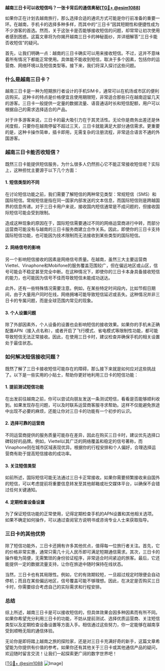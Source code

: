 **越南三日卡可以收短信吗？一张卡背后的通信奥秘[[TG💪+ @esim1088](https://t.me/s/esim1088)]**

如果你正在计划去越南旅行，那么选择合适的通讯方式可能是你行前准备的重要一环。在越南，手机卡的选择多种多样，而其中的“三日卡”因其短期性和便捷性成为不少游客的首选。然而，关于这张卡是否能够接收短信的问题，却常常让初次使用者感到困惑。这篇文章将为你揭开越南三日卡的神秘面纱，并详细解答“三日卡能否收短信”的疑问。

首先，让我们明确一点：越南的三日卡确实可以用来接收短信。不过，这并不意味着所有情况下都能正常使用。具体能不能收到短信，取决于多个因素，包括你的运营商、网络环境以及短信类型等。接下来，我们将深入探讨这些问题。

### 什么是越南三日卡？

越南三日卡是一种为短期旅行者设计的手机SIM卡，通常可以在机场或市区的便利店购买。这种卡的特点是价格便宜且使用期限短，非常适合那些只在越南逗留几天的游客。三日卡一般提供一定量的数据流量、语音通话时长和短信配额，用户可以根据自己的需求选择适合的产品。

对于许多游客来说，三日卡的最大吸引力在于其灵活性。无论你是商务出差还是休闲度假，只要你在越南停留不超过三天，三日卡就能满足大部分通信需求。更重要的是，这种卡操作简单，插卡即用，无需复杂的注册流程，非常适合语言不通的外国游客。

### 越南三日卡能否收短信？

既然三日卡能提供短信服务，为什么很多人仍然担心它不能正常接收短信呢？实际上，这种担忧主要源于以下几个方面：

#### 1. 短信类型的不同

在讨论短信功能之前，我们需要了解短信的两种常见类型：常规短信（SMS）和国际短信。常规短信是指在同一国家内部发送的文本信息，而国际短信则是跨越国界的信息传递。对于三日卡用户来说，接收国内短信通常是不成问题的，但接收国际短信可能会受到限制。

造成这种现象的原因在于，国际短信需要通过不同的网络运营商进行中转，而部分运营商可能没有与越南的三日卡服务商建立合作关系。因此，即使你的三日卡支持国际短信功能，也可能因为技术限制而无法接收到某些类型的国际短信。

#### 2. 网络信号的影响

另一个影响短信接收的因素是网络信号质量。在越南，虽然三大主要运营商Viettel、Vinaphone和Mobifone的服务覆盖范围较广，但在偏远地区或山区，信号可能会不稳定甚至完全中断。在这种情况下，即使你的三日卡本身具备接收短信的能力，也可能因为信号不佳而导致短信未能成功送达。

此外，还有一些特殊情况需要注意。例如，在某些特定时间段内，比如节假日期间，由于大量用户同时在线，网络拥堵可能导致短信延迟或丢失。这种情况并非三日卡的专属问题，而是全球范围内常见的现象。

#### 3. 个人设置问题

除了外部因素外，个人设备的设置也会影响短信的接收效果。如果你的手机未正确配置APN（接入点名称），或者开启了飞行模式、省电模式等限制性功能，都可能导致短信无法正常接收。因此，在使用三日卡时，建议检查并确保手机的相关设置处于最佳状态。

### 如何解决短信接收问题？

既然了解了三日卡接收短信可能存在的障碍，那么接下来就是如何应对这些挑战了。以下是一些实用的小贴士，帮助你更好地利用三日卡的短信功能：

#### 1. 提前测试短信功能

在出发前往越南之前，你可以尝试向朋友发送一条测试短信，看看是否能够顺利收到。如果发现存在问题，可以及时联系运营商客服寻求帮助。这样不仅能避免旅途中出现不必要的麻烦，还能让你对三日卡的功能有一个初步的认识。

#### 2. 选择可靠的运营商

不同运营商提供的服务质量可能存在差异，因此在购买三日卡时，建议优先选择口碑较好的品牌。例如，Viettel以其广泛的网络覆盖和稳定的信号著称，而Vinaphone则在城市区域表现优异。根据你的行程安排和个人偏好，合理选择运营商有助于提高短信接收的成功率。

#### 3. 关注短信类型

如前所述，国际短信可能无法通过三日卡正常接收。如果你需要频繁接收来自国外的短信，可以考虑提前将重要信息转发至其他邮箱或社交媒体平台，以确保不会错过任何关键通知。

#### 4. 定期检查设备设置

为了保证短信功能的正常使用，记得定期检查手机的APN设置和其他相关选项。如果不确定如何操作，可以通过查阅官方说明书或咨询专业人士来获取指导。

### 三日卡的其他优势

除了短信功能外，三日卡还拥有许多其他优点，值得每一位旅行者关注。首先，它的价格非常实惠，通常只需几十元人民币即可满足短期通信需求。其次，三日卡的操作极为简便，无需繁琐的身份验证程序，非常适合时间紧迫的旅客。最后，它还能提供一定的数据流量支持，让你在旅途中随时保持在线状态。

当然，三日卡也有其局限性。例如，它的有效期较短，一旦超过规定时限便会自动停机；而且在某些偏远地区，信号覆盖可能不够理想。因此，在决定是否购买三日卡时，你需要综合考虑自己的实际需求和行程安排。

### 总结

综上所述，越南三日卡是可以接收短信的，但具体效果会因多种因素而有所不同。如果你希望充分利用三日卡的功能，不妨从提前测试、选择优质运营商、关注短信类型以及定期检查设备设置等方面入手。相信通过这些努力，你一定能够在越南享受到顺畅无阻的通信体验。

无论你是即将踏上越南之旅的探险家，还是对三日卡充满好奇的新手，这篇文章希望能为你提供有价值的参考。如果你还有其他关于三日卡或其他通信产品的疑问，欢迎随时留言交流！让我们一起探索更广阔的数字世界吧！

[[TG💪+ @esim1088](https://t.me/s/esim1088) ![Image](https://i.postimg.cc/4NQfJmqS/Snipaste-2025-05-13-00-14-12.png)]